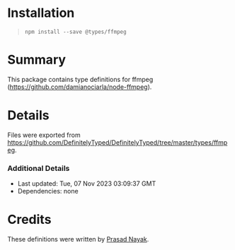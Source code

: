 # Installation
> `npm install --save @types/ffmpeg`

# Summary
This package contains type definitions for ffmpeg (https://github.com/damianociarla/node-ffmpeg).

# Details
Files were exported from https://github.com/DefinitelyTyped/DefinitelyTyped/tree/master/types/ffmpeg.

### Additional Details
 * Last updated: Tue, 07 Nov 2023 03:09:37 GMT
 * Dependencies: none

# Credits
These definitions were written by [Prasad Nayak](https://github.com/Buzzertech).
